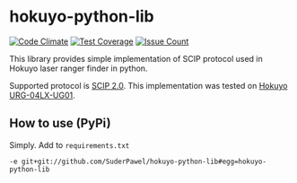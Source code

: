 hokuyo-python-lib
=================

[![Code Climate](https://codeclimate.com/github/SuderPawel/hokuyo-python-lib/badges/gpa.svg)](https://codeclimate.com/github/SuderPawel/hokuyo-python-lib)
[![Test Coverage](https://codeclimate.com/github/SuderPawel/hokuyo-python-lib/badges/coverage.svg)](https://codeclimate.com/github/SuderPawel/hokuyo-python-lib/coverage)
[![Issue Count](https://codeclimate.com/github/SuderPawel/hokuyo-python-lib/badges/issue_count.svg)](https://codeclimate.com/github/SuderPawel/hokuyo-python-lib)

This library provides simple implementation of SCIP protocol used in Hokuyo laser ranger finder in python.

Supported protocol is [SCIP 2.0](http://www.hokuyo-aut.jp/02sensor/07scanner/download/pdf/URG_SCIP20.pdf). This implementation was tested on [Hokuyo URG-04LX-UG01](https://www.hokuyo-aut.jp/02sensor/07scanner/urg_04lx_ug01.html).

How to use (PyPi)
-----------------------------

Simply. Add to `requirements.txt`

    -e git+git://github.com/SuderPawel/hokuyo-python-lib#egg=hokuyo-python-lib
